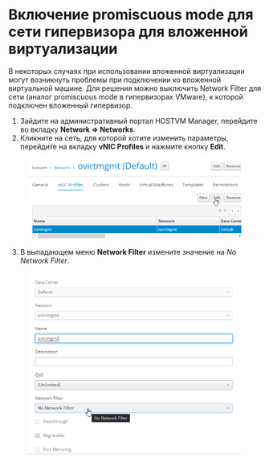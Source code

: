 # Включение promiscuous mode для сети гипервизора для вложенной виртуализации

В некоторых случаях при использовании вложенной виртуализации могут возникнуть проблемы при подключении ко вложенной виртуальной машине. Для решения можно выключить Network Filter для сети (аналог promiscuous mode в гипервизорах VMware), к которой подключен вложенный гипервизор.

1. Зайдите на административный портал HOSTVM Manager, перейдите во вкладку **Network => Networks**.
2. Кликните на сеть, для которой хотите изменить параметры, перейдите на вкладку **vNIC Profiles** и нажмите кнопку **Edit**.

<figure><img src="../../../.gitbook/assets/image (2) (1) (1).png" alt=""><figcaption></figcaption></figure>

3. В выпадающем меню **Network Filter** измените значение на _No Network Filter_.

<figure><img src="../../../.gitbook/assets/image (2) (1) (1) (1).png" alt=""><figcaption></figcaption></figure>
